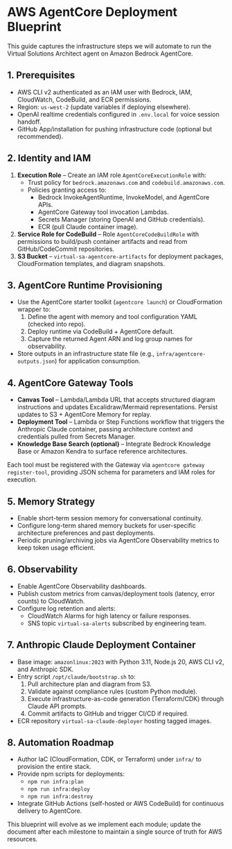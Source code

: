 # AWS AgentCore Deployment Blueprint

This guide captures the infrastructure steps we will automate to run the Virtual Solutions Architect agent on Amazon Bedrock AgentCore.

## 1. Prerequisites
- AWS CLI v2 authenticated as an IAM user with Bedrock, IAM, CloudWatch, CodeBuild, and ECR permissions.
- Region: `us-west-2` (update variables if deploying elsewhere).
- OpenAI realtime credentials configured in `.env.local` for voice session handoff.
- GitHub App/installation for pushing infrastructure code (optional but recommended).

## 2. Identity and IAM
1. **Execution Role** – Create an IAM role `AgentCoreExecutionRole` with:
   - Trust policy for `bedrock.amazonaws.com` and `codebuild.amazonaws.com`.
   - Policies granting access to:
     - Bedrock InvokeAgentRuntime, InvokeModel, and AgentCore APIs.
     - AgentCore Gateway tool invocation Lambdas.
     - Secrets Manager (storing OpenAI and GitHub credentials).
     - ECR (pull Claude container image).
2. **Service Role for CodeBuild** – Role `AgentCoreCodeBuildRole` with permissions to build/push container artifacts and read from GitHub/CodeCommit repositories.
3. **S3 Bucket** – `virtual-sa-agentcore-artifacts` for deployment packages, CloudFormation templates, and diagram snapshots.

## 3. AgentCore Runtime Provisioning
- Use the AgentCore starter toolkit (`agentcore launch`) or CloudFormation wrapper to:
  1. Define the agent with memory and tool configuration YAML (checked into repo).
  2. Deploy runtime via CodeBuild + AgentCore default.
  3. Capture the returned Agent ARN and log group names for observability.
- Store outputs in an infrastructure state file (e.g., `infra/agentcore-outputs.json`) for application consumption.

## 4. AgentCore Gateway Tools
- **Canvas Tool** – Lambda/Lambda URL that accepts structured diagram instructions and updates Excalidraw/Mermaid representations. Persist updates to S3 + AgentCore Memory for replay.
- **Deployment Tool** – Lambda or Step Functions workflow that triggers the Anthropic Claude container, passing architecture context and credentials pulled from Secrets Manager.
- **Knowledge Base Search (optional)** – Integrate Bedrock Knowledge Base or Amazon Kendra to surface reference architectures.

Each tool must be registered with the Gateway via `agentcore gateway register-tool`, providing JSON schema for parameters and IAM roles for execution.

## 5. Memory Strategy
- Enable short-term session memory for conversational continuity.
- Configure long-term shared memory buckets for user-specific architecture preferences and past deployments.
- Periodic pruning/archiving jobs via AgentCore Observability metrics to keep token usage efficient.

## 6. Observability
- Enable AgentCore Observability dashboards.
- Publish custom metrics from canvas/deployment tools (latency, error counts) to CloudWatch.
- Configure log retention and alerts:
  - CloudWatch Alarms for high latency or failure responses.
  - SNS topic `virtual-sa-alerts` subscribed by engineering team.

## 7. Anthropic Claude Deployment Container
- Base image: `amazonlinux:2023` with Python 3.11, Node.js 20, AWS CLI v2, and Anthropic SDK.
- Entry script `/opt/claude/bootstrap.sh` to:
  1. Pull architecture plan and diagram from S3.
  2. Validate against compliance rules (custom Python module).
  3. Execute infrastructure-as-code generation (Terraform/CDK) through Claude API prompts.
  4. Commit artifacts to GitHub and trigger CI/CD if required.
- ECR repository `virtual-sa-claude-deployer` hosting tagged images.

## 8. Automation Roadmap
- Author IaC (CloudFormation, CDK, or Terraform) under `infra/` to provision the entire stack.
- Provide npm scripts for deployments:
  - `npm run infra:plan`
  - `npm run infra:deploy`
  - `npm run infra:destroy`
- Integrate GitHub Actions (self-hosted or AWS CodeBuild) for continuous delivery to AgentCore.

This blueprint will evolve as we implement each module; update the document after each milestone to maintain a single source of truth for AWS resources.

